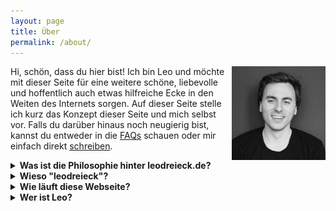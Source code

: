 ```yaml
---
layout: page
title: Über
permalink: /about/
---
```



<img align="right" width="150" src="/assets/magazino.jpg" alt="Foto">

Hi, schön, dass du hier bist! Ich bin Leo und möchte mit dieser Seite für eine weitere schöne, liebevolle und hoffentlich auch etwas hilfreiche Ecke in den Weiten des Internets sorgen. Auf dieser Seite stelle ich kurz das Konzept dieser Seite und mich selbst vor. Falls du darüber hinaus noch neugierig bist, kannst du entweder in die [FAQs](/faq/) schauen oder mir einfach direkt [schreiben](/kontakt/).

<!--
<details>
<summary><b> Frage?</b></summary>
<div style="text-align: justify">
Antwort
</div>
</details>
-->

<details>
<summary><b> Was ist die Philosophie hinter leodreieck.de?</b></summary>
<p style="text-align: justify">
Diese Seite soll ein Ort der guten Ideen und praktischen Aufzählungen sein, den man nach jedem Besuch ein kleines bisschen schlauer oder zumindest glücklicher verlässt. Das simple, statische, "cleane" Design beruhigt hoffentlich ein bisschen neben all den üblichen shiny, wuseligen Webseiten voller Cookie- und Push-Benachrichtigungen-Banner, Werbung und Animationen. Die Verpflichtung, regelmäßig Content zu produzieren, stresst mich ("Oh oh, ich muss mir noch etwas aus den Fingern saugen...") und ab einem gewissen Punkt auch euch ("Auf dieser Seite gibt es so viel, ich weiß gar nicht, wo ich anfangen soll!"), sodass ich versuchen werde, mich auf einige wesentliche Inhalte zu beschränken. Ganz wichtig ist dabei, dass diese Seite kein Fachblog ist, sondern eher eine Zusammenfassung meiner Learnings. Sie ist also keinesfalls eine zu 100% verlässliche Quelle, aber hoffentlich ein guter Ausgangspunkt für alle, die sich selbst in eines der besprochenen Themen einarbeiten wollen.
</p>
</details>

<details>
<summary><b> Wieso "leodreieck"?</b></summary>
<p style="text-align: justify">
Wer kennt es nicht aus der Schule, das gute, alte Geodreieck. Praktisch, einfach, nützlich. Das alles soll auch diese Seite sein, zusammen mit einer großen Prise Leo.
</p>
</details>

<details>
<summary><b> Wie läuft diese Webseite?</b></summary>
<p style="text-align: justify">
Ich plane, darüber auch mal ein HowTo zu machen, aber in der Kurzfassung: 
<ul>
<li> Die Erstellung der Seite selbst wird vereinfacht durch den Static-Website-Generator <a href="https://jekyllrb.com/">Jekyll</a></li>
<li> Gehostet wird sie über <a href="https://pages.github.com/">GitHub Pages</a></li>
<li> Für Planung und Vorbereitung nutze ich <a href="https://notion.so/">Notion</a></li>
</ul>
</p>
</details>

<details>
<summary><b> Wer ist Leo?</b></summary>
<p style="text-align: justify">
Ich (he/him) bin Mitte 20, aufgewachsen in der Nähe von München, ein hoffnungsloser Idealist mit großem Mitteilungsbedürfnis, stetem Glauben an das Medium "Text" entgegen aller aktuellen Strömungen, viel Neu- und Wissbegierde, und einem technisch-betriebswirtschaftlichen Hintergrund, den ich mit diesem Blog weiter ausbauen möchte. Ich bin außerdem großer Fan von klarer Kommunikation, hermeneutischem Wohlwollen, Italien, Burritos, <a href="https://shop.abbrunzatissima.de/tickets">Roy Bianco & Die Abbrunzati Boys</a> und nahezu allen Ballsportarten. Du findest mich im restlichen Internet auf <a href="https://twitter.com/leodreieck/">Twitter</a>, <a href="https://open.spotify.com/user/gigando?si=f1b8b88e713d4bbd">Spotify</a>, <a href="https://www.goodreads.com/user/show/149084758-leo">Goodreads</a>, <a href="https://www.chess.com/member/gigando99">Chess.com</a>, <a href="https://www.linkedin.com/in/leopold-demleitner/">LinkedIn</a> und <a href="https://github.com/leodreieck">GitHub</a>(wo übrigens auch der Code für diese Seite liegt)x.
</p>
</details>
